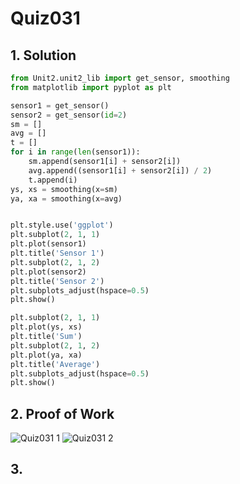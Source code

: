 # Quiz031

## 1. Solution
```.py
from Unit2.unit2_lib import get_sensor, smoothing
from matplotlib import pyplot as plt

sensor1 = get_sensor()
sensor2 = get_sensor(id=2)
sm = []
avg = []
t = []
for i in range(len(sensor1)):
    sm.append(sensor1[i] + sensor2[i])
    avg.append((sensor1[i] + sensor2[i]) / 2)
    t.append(i)
ys, xs = smoothing(x=sm)
ya, xa = smoothing(x=avg)


plt.style.use('ggplot')
plt.subplot(2, 1, 1)
plt.plot(sensor1)
plt.title('Sensor 1')
plt.subplot(2, 1, 2)
plt.plot(sensor2)
plt.title('Sensor 2')
plt.subplots_adjust(hspace=0.5)
plt.show()

plt.subplot(2, 1, 1)
plt.plot(ys, xs)
plt.title('Sum')
plt.subplot(2, 1, 2)
plt.plot(ya, xa)
plt.title('Average')
plt.subplots_adjust(hspace=0.5)
plt.show()
```
## 2. Proof of Work
![Quiz031 1](https://github.com/AntGra25/unit2-CS24/assets/142757981/1b6c9539-fc3e-43ac-b26b-0cfbf9137be1)
![Quiz031 2](https://github.com/AntGra25/unit2-CS24/assets/142757981/42185474-2df4-46c5-ad99-a61678d23396)

## 3. 

